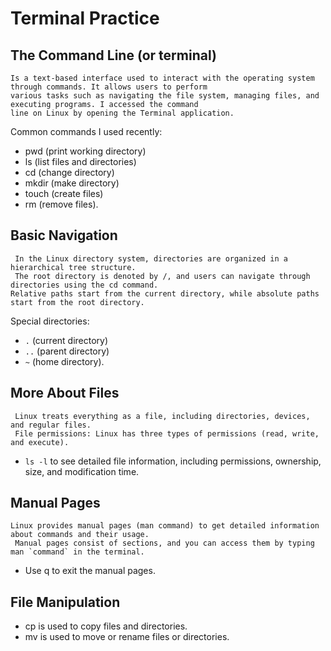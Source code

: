 
# Terminal Practice

## The Command Line (or terminal)

```
Is a text-based interface used to interact with the operating system through commands. It allows users to perform
various tasks such as navigating the file system, managing files, and executing programs. I accessed the command
line on Linux by opening the Terminal application.
```

 Common commands I used recently:

- pwd (print working directory)
- ls (list files and directories)
- cd (change directory)
- mkdir (make directory)
- touch (create files)
- rm (remove files).

## Basic Navigation

```
 In the Linux directory system, directories are organized in a hierarchical tree structure.
 The root directory is denoted by /, and users can navigate through directories using the cd command.
Relative paths start from the current directory, while absolute paths start from the root directory.
```

Special directories:

- ` . `  (current directory)
- ` .. `  (parent directory)
- ` ~ `  (home directory).

## More About Files

```
 Linux treats everything as a file, including directories, devices, and regular files.
 File permissions: Linux has three types of permissions (read, write, and execute).
```

- `ls -l`   to see detailed file information, including permissions, ownership, size, and modification time.

## Manual Pages

```
Linux provides manual pages (man command) to get detailed information about commands and their usage.
 Manual pages consist of sections, and you can access them by typing man `command` in the terminal.
 ```

- Use q to exit the manual pages.

## File Manipulation

- cp is used to copy files and directories.
- mv is used to move or rename files or directories.
